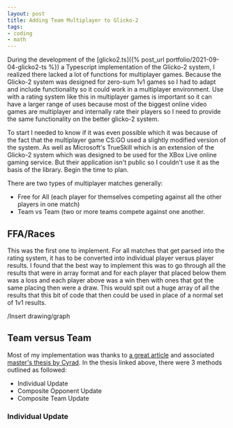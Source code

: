 ```yaml
---
layout: post
title: Adding Team Multiplayer to Glicko-2
tags:
- coding
- math
---
```


During the development of the [glicko2.ts]({% post_url portfolio/2021-09-04-glicko2-ts %}) a Typescript implementation of the Glicko-2 system, I realized there lacked a lot of functions for multiplayer games. Because the Glicko-2 system was designed for zero-sum 1v1 games so I had to adapt and include functionality so it could work in a multiplayer environment. Use with a rating system like this in multiplayer games is important so it can have a larger range of uses because most of the biggest online video games are multiplayer and internally rate their players so I need to provide the same functionality on the better glicko-2 system.

To start I needed to know if it was even possible which it was because of the fact that the multiplayer game CS:GO used a slightly modified version of the system. As well as Microsoft's TrueSkill which is an extension of the Glicko-2 system which was designed to be used for the XBox Live online gaming service. But their application isn't public so I couldn't use it as the basis of the library. Begin the time to plan.

There are two types of multiplayer matches generally:

- Free for All (each player for themselves competing against all the other players in one match)
- Team vs Team (two or more teams compete against one another.

## FFA/Races

This was the first one to implement. For all matches that get parsed into the rating system, it has to be converted into individual player versus player results. I found that the best way to implement this was to go through all the results that were in array format and for each player that placed below them was a loss and each player above was a win then with ones that got the same placing then were a draw. This would spit out a huge array of all the results that this bit of code that then could be used in place of a normal set of 1v1 results.

/Insert drawing/graph

## Team versus Team

Most of my implementation was thanks to [a great article](https://rhetoricstudios.com/cyrad/thesis/) and associated [master's thesis by Cyrad](https://rhetoricstudios.com/downloads/AbstractingGlicko2ForTeamGames.pdf). In the thesis linked above, there were 3 methods outlined as followed:

- Individual Update
- Composite Opponent Update
- Composite Team Update

### Individual Update


